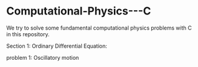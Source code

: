 # Computational-Physics---C
We try to solve some fundamental computational physics problems with C in this repository.



Section 1: Ordinary Differential Equation:

problem 1: Oscillatory motion
